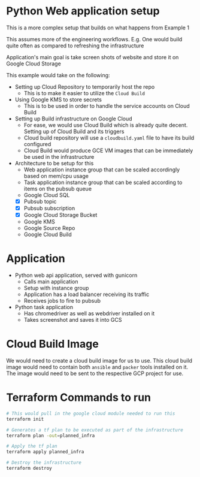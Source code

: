 # Python Web application setup

This is a more complex setup that builds on what happens from Example 1

This assumes more of the engineering workflows. E.g. One would build quite often as compared to refreshing the infrastructure

Application's main goal is take screen shots of website and store it on Google Cloud Storage

This example would take on the following:

- Setting up Cloud Repository to temporarily host the repo
  - This is to make it easier to utilize the `Cloud Build`
- Using Google KMS to store secrets
  - This is to be used in order to handle the service accounts on Cloud Build
- Setting up Build infrastructure on Google Cloud
  - For ease, we would use Cloud Build which is already quite decent. Setting up of Cloud Build and its triggers
  - Cloud build repository will use a `cloudbuild.yaml` file to have its build configured
  - Cloud Build would produce GCE VM images that can be immediately be used in the infrastructure
- Architecture to be setup for this
  - Web application instance group that can be scaled accordingly based on mem/cpu usage
  - Task application instance group that can be scaled according to items on the pubsub queue
  - Google Cloud SQL
  - [x] Pubsub topic
  - [x] Pubsub subscription
  - [x] Google Cloud Storage Bucket
  - Google KMS
  - Google Source Repo
  - Google Cloud Build

# Application

- Python web api application, served with gunicorn
  - Calls main application
  - Setup with instance group
  - Application has a load balancer receiving its traffic
  - Receives jobs to fire to pubsub
- Python task application
  - Has chromedriver as well as webdriver installed on it
  - Takes screenshot and saves it into GCS

# Cloud Build Image

We would need to create a cloud build image for us to use. This cloud build image would need to contain both `ansible` and `packer` tools installed on it. The image would need to be sent to the respective GCP project for use.

# Terraform Commands to run

```bash
# This would pull in the google cloud module needed to run this
terraform init

# Generates a tf plan to be executed as part of the infrastructure
terraform plan -out=planned_infra

# Apply the tf plan
terraform apply planned_infra

# Destroy the infrastructure
terraform destroy
```
